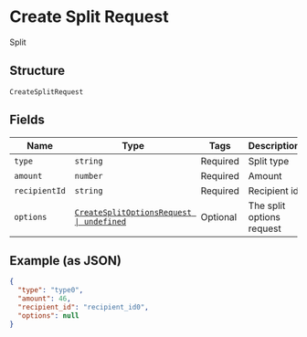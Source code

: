 
# Create Split Request

Split

## Structure

`CreateSplitRequest`

## Fields

| Name | Type | Tags | Description |
|  --- | --- | --- | --- |
| `type` | `string` | Required | Split type |
| `amount` | `number` | Required | Amount |
| `recipientId` | `string` | Required | Recipient id |
| `options` | [`CreateSplitOptionsRequest \| undefined`](../../doc/models/create-split-options-request.md) | Optional | The split options request |

## Example (as JSON)

```json
{
  "type": "type0",
  "amount": 46,
  "recipient_id": "recipient_id0",
  "options": null
}
```

